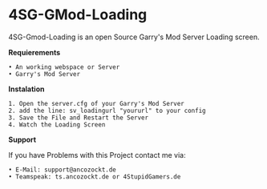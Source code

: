 # 4SG-GMod-Loading

4SG-Gmod-Loading is an open Source Garry's Mod Server Loading screen.

**Requierements** 

  	• An working webspace or Server
  	• Garry's Mod Server 
  
**Instalation**

  	1. Open the server.cfg of your Garry's Mod Server
  	2. add the line: sv_loadingurl "yoururl" to your config
  	3. Save the File and Restart the Server
  	4. Watch the Loading Screen
  
**Support**

  If you have Problems with this Project contact me via:
  
  	• E-Mail: support@ancozockt.de
	• Teamspeak: ts.ancozockt.de or 4StupidGamers.de
